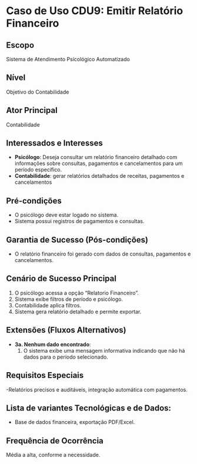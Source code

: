 # Caso de Uso CDU9: Emitir Relatório Financeiro

## Escopo
Sistema de Atendimento Psicológico Automatizado

## Nível
Objetivo do Contabilidade

## Ator Principal
Contabilidade

## Interessados e Interesses
- **Psicólogo**: Deseja consultar um relatório financeiro detalhado com informações sobre consultas, pagamentos e cancelamentos para um período específico.
- **Contabilidade**: gerar relatórios detalhados de receitas, pagamentos e cancelamentos


## Pré-condições
- O psicólogo deve estar logado no sistema.
- Sistema possui registros de pagamentos e consultas.

## Garantia de Sucesso (Pós-condições)
- O relatório financeiro foi gerado com dados de consultas, pagamentos e cancelamentos.

## Cenário de Sucesso Principal
1. O psicólogo acessa a opção “Relatorio Financeiro”.
2. Sistema exibe filtros de período e psicólogo.
3. Contabilidade aplica filtros.
4. Sistema gera relatório detalhado e permite exportar.

## Extensões (Fluxos Alternativos)
- **3a. Nenhum dado encontrado**:
  1. O sistema exibe uma mensagem informativa indicando que não há dados para o período selecionado.

## Requisitos Especiais
-Relatórios precisos e auditáveis, integração automática com pagamentos.

## Lista de variantes Tecnológicas e de Dados:
- Base de dados financeira, exportação PDF/Excel.

## Frequência de Ocorrência
Média a alta, conforme a necessidade.